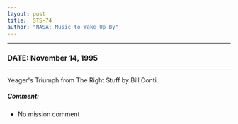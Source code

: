 ```yaml
---
layout: post
title:  STS-74
author: "NASA: Music to Wake Up By"
---
```


----
### DATE: November 14, 1995
----
Yeager's Triumph from The Right Stuff by Bill Conti.

##### Comment:
* No mission comment
